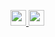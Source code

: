 <p align="top-left">
  <a href="https://www.linkedin.com/in/arthur-bied-charreton">
    <img src="https://img.shields.io/badge/LinkedIn-blue?logo=linkedin&logoColor=white&style=for-the-badge" height="25"/>
  </a>
  <a href="https://profile.intra.42.fr/users/abied-ch">
    <img src="https://img.shields.io/badge/42-000?logo=42&logoColor=fff&style=plastic" height="25" />
  </a>
</p>
<img src="https://komarev.com/ghpvc/?username=winstonallo&style=flat-square&color=blue" alt=""/>
